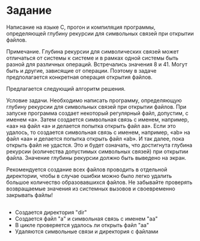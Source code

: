 # Задание
Написание на языке C, прогон и компиляция программы, определяющей глубину рекурсии для символьных связей при открытии файлов.

Примечание. Глубина рекурсии для символических связей может отличаться от системы к системе и в рамках одной системы быть разной для различных операций. Встречались значения 8 и 41. Могут быть и другие, зависящие от операции. Поэтому в задаче предполагается конкретная операция открытия файлов.

Предлагается следующий алгоритм решения.

Условие задачи. Необходимо написать программу, определяющую глубину рекурсии для символьных связей при открытии файлов. При запуске программа создает некоторый регулярный файл, допустим, с именем «а». Затем создается символьная связь с именем, например, «aa» на файл «a» и делается попытка открыть файл аа». Если это удалось, то создается символьная связь с именем, например, «ab» на файл «aa» и делается попытка открыть файл «ab». И так далее, пока открыть файл не удастся. Это и будет означать, что достигнyта глубина рекурсии (количества допустимых символьных связей) при открытии файла. Значение глубины рекурсии должно быть выведено на экран.

Рекомендуется создание всех файлов проводить в отдельной директории, чтобы в случае ошибки можно было легко удалить большое количество образовавшихся файлов. Не забывайте проверять возвращаемые значения из системных вызовов и своевременно закрывать файлы!
##
* Создается директория "dir"
* Создается файл "a" и символьная связь с именем "aa"
* В цикле проверяется удалось ли открыть файл "aa"
* Удаляются символьные связи и директория с файлами
